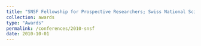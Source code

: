 ```yaml
---
title: "SNSF Fellowship for Prospective Researchers; Swiss National Science Foundation"
collection: awards
type: "Awards"
permalink: /conferences/2010-snsf
date: 2010-10-01
---
```

